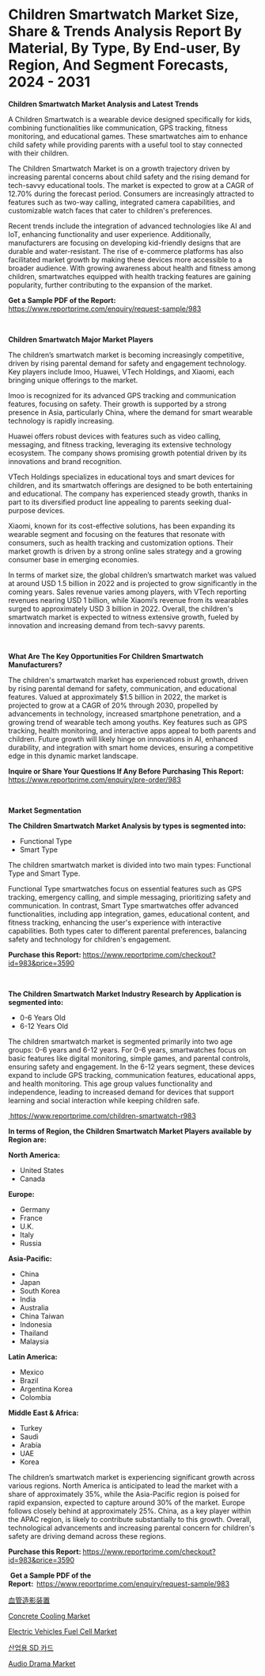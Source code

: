 <p><h1>Children Smartwatch Market Size, Share & Trends Analysis Report By Material, By Type, By End-user, By Region, And Segment Forecasts, 2024 - 2031</h1></p><p><strong>Children Smartwatch Market Analysis and Latest Trends</strong></p>
<p><p>A Children Smartwatch is a wearable device designed specifically for kids, combining functionalities like communication, GPS tracking, fitness monitoring, and educational games. These smartwatches aim to enhance child safety while providing parents with a useful tool to stay connected with their children.</p><p>The Children Smartwatch Market is on a growth trajectory driven by increasing parental concerns about child safety and the rising demand for tech-savvy educational tools. The market is expected to grow at a CAGR of 12.70% during the forecast period. Consumers are increasingly attracted to features such as two-way calling, integrated camera capabilities, and customizable watch faces that cater to children's preferences.</p><p>Recent trends include the integration of advanced technologies like AI and IoT, enhancing functionality and user experience. Additionally, manufacturers are focusing on developing kid-friendly designs that are durable and water-resistant. The rise of e-commerce platforms has also facilitated market growth by making these devices more accessible to a broader audience. With growing awareness about health and fitness among children, smartwatches equipped with health tracking features are gaining popularity, further contributing to the expansion of the market.</p></p>
<p><strong>Get a Sample PDF of the Report:&nbsp;</strong> <a href="https://www.reportprime.com/enquiry/request-sample/983">https://www.reportprime.com/enquiry/request-sample/983</a></p>
<p>&nbsp;</p>
<p><strong>Children Smartwatch Major Market Players</strong></p>
<p><p>The children’s smartwatch market is becoming increasingly competitive, driven by rising parental demand for safety and engagement technology. Key players include Imoo, Huawei, VTech Holdings, and Xiaomi, each bringing unique offerings to the market.</p><p>Imoo is recognized for its advanced GPS tracking and communication features, focusing on safety. Their growth is supported by a strong presence in Asia, particularly China, where the demand for smart wearable technology is rapidly increasing.</p><p>Huawei offers robust devices with features such as video calling, messaging, and fitness tracking, leveraging its extensive technology ecosystem. The company shows promising growth potential driven by its innovations and brand recognition.</p><p>VTech Holdings specializes in educational toys and smart devices for children, and its smartwatch offerings are designed to be both entertaining and educational. The company has experienced steady growth, thanks in part to its diversified product line appealing to parents seeking dual-purpose devices.</p><p>Xiaomi, known for its cost-effective solutions, has been expanding its wearable segment and focusing on the features that resonate with consumers, such as health tracking and customization options. Their market growth is driven by a strong online sales strategy and a growing consumer base in emerging economies.</p><p>In terms of market size, the global children’s smartwatch market was valued at around USD 1.5 billion in 2022 and is projected to grow significantly in the coming years. Sales revenue varies among players, with VTech reporting revenues nearing USD 1 billion, while Xiaomi’s revenue from its wearables surged to approximately USD 3 billion in 2022. Overall, the children's smartwatch market is expected to witness extensive growth, fueled by innovation and increasing demand from tech-savvy parents.</p></p>
<p>&nbsp;</p>
<p><strong>What Are The Key Opportunities For Children Smartwatch Manufacturers?</strong></p>
<p><p>The children's smartwatch market has experienced robust growth, driven by rising parental demand for safety, communication, and educational features. Valued at approximately $1.5 billion in 2022, the market is projected to grow at a CAGR of 20% through 2030, propelled by advancements in technology, increased smartphone penetration, and a growing trend of wearable tech among youths. Key features such as GPS tracking, health monitoring, and interactive apps appeal to both parents and children. Future growth will likely hinge on innovations in AI, enhanced durability, and integration with smart home devices, ensuring a competitive edge in this dynamic market landscape.</p></p>
<p><strong>Inquire or Share Your Questions If Any Before Purchasing This Report:</strong> <a href="https://www.reportprime.com/enquiry/pre-order/983">https://www.reportprime.com/enquiry/pre-order/983</a></p>
<p>&nbsp;</p>
<p><strong>Market Segmentation</strong></p>
<p><strong>The Children Smartwatch Market Analysis by types is segmented into:</strong></p>
<p><ul><li>Functional Type</li><li>Smart Type</li></ul></p>
<p><p>The children smartwatch market is divided into two main types: Functional Type and Smart Type. </p><p>Functional Type smartwatches focus on essential features such as GPS tracking, emergency calling, and simple messaging, prioritizing safety and communication. In contrast, Smart Type smartwatches offer advanced functionalities, including app integration, games, educational content, and fitness tracking, enhancing the user's experience with interactive capabilities. Both types cater to different parental preferences, balancing safety and technology for children's engagement.</p></p>
<p><strong>Purchase this Report:&nbsp;</strong><a href="https://www.reportprime.com/checkout?id=983&price=3590">https://www.reportprime.com/checkout?id=983&price=3590</a></p>
<p>&nbsp;</p>
<p><strong>The Children Smartwatch Market Industry Research by Application is segmented into:</strong></p>
<p><ul><li>0-6 Years Old</li><li>6-12 Years Old</li></ul></p>
<p><p>The children smartwatch market is segmented primarily into two age groups: 0-6 years and 6-12 years. For 0-6 years, smartwatches focus on basic features like digital monitoring, simple games, and parental controls, ensuring safety and engagement. In the 6-12 years segment, these devices expand to include GPS tracking, communication features, educational apps, and health monitoring. This age group values functionality and independence, leading to increased demand for devices that support learning and social interaction while keeping children safe.</p></p>
<p><a href="https://www.reportprime.com/children-smartwatch-r983">&nbsp;https://www.reportprime.com/children-smartwatch-r983</a></p>
<p><strong>In terms of Region, the Children Smartwatch Market Players available by Region are:</strong></p>
<p>
    <p> <strong> North America: </strong>
        <ul>
            <li>United States</li>
            <li>Canada</li>
        </ul>
        </p> 
    <p> <strong> Europe: </strong>
        <ul>
            <li>Germany</li>
            <li>France</li>
            <li>U.K.</li>
            <li>Italy</li>
            <li>Russia</li>
        </ul>
        </p> 
    <p> <strong> Asia-Pacific: </strong>
        <ul>
            <li>China</li>
            <li>Japan</li>
            <li>South Korea</li>
            <li>India</li>
            <li>Australia</li>
            <li>China Taiwan</li>
            <li>Indonesia</li>
            <li>Thailand</li>
            <li>Malaysia</li>
        </ul>
        </p> 
    <p> <strong> Latin America: </strong>
        <ul>
            <li>Mexico</li>
            <li>Brazil</li>
            <li>Argentina Korea</li>
            <li>Colombia</li>
        </ul>
        </p> 
    <p> <strong> Middle East & Africa: </strong>
        <ul>
            <li>Turkey</li>
            <li>Saudi</li>
            <li>Arabia</li>
            <li>UAE</li>
            <li>Korea</li>
        </ul>
    </p>
    </p>
<p><p>The children’s smartwatch market is experiencing significant growth across various regions. North America is anticipated to lead the market with a share of approximately 35%, while the Asia-Pacific region is poised for rapid expansion, expected to capture around 30% of the market. Europe follows closely behind at approximately 25%. China, as a key player within the APAC region, is likely to contribute substantially to this growth. Overall, technological advancements and increasing parental concern for children's safety are driving demand across these regions.</p></p>
<p><strong>Purchase this Report: </strong><a href="https://www.reportprime.com/checkout?id=983&price=3590">https://www.reportprime.com/checkout?id=983&price=3590</a></p>
<p>&nbsp;<strong>Get a Sample PDF of the Report:&nbsp;&nbsp;</strong><a href="https://www.reportprime.com/enquiry/request-sample/983">https://www.reportprime.com/enquiry/request-sample/983</a></p>
<p><strong></strong></p>
<p><p><a href="https://medium.com/@titusboyer1/%E3%82%A2%E3%83%B3%E3%82%AE%E3%82%AA%E3%82%B0%E3%83%A9%E3%83%95%E3%82%A3%E3%83%BC%E8%A3%85%E7%BD%AE%E5%B8%82%E5%A0%B4-2024%E5%B9%B4%E3%81%8B%E3%82%892031%E5%B9%B4%E3%81%BE%E3%81%A7%E3%81%AE%E6%9C%9F%E9%96%93%E3%81%AE%E7%94%A3%E6%A5%AD%E5%8B%95%E5%90%91%E3%81%A8%E4%BA%88%E6%B8%AC-7d0682a7f538">血管造影装置</a></p><p><a href="https://www.linkedin.com/pulse/concrete-cooling-market2024-2031-industry-insights-investment-zarof?trackingId=zBH2HBulQ72ak8vLW5QxQA%3D%3D">Concrete Cooling Market</a></p><p><a href="https://www.linkedin.com/pulse/exploring-electric-vehicles-fuel-cell-market-dynamics-global-faqqe?trackingId=%2B3ejBUcURoOEXip1QGuc4Q%3D%3D">Electric Vehicles Fuel Cell Market</a></p><p><a href="https://medium.com/@terrellmend76/%EC%82%B0%EC%97%85%EC%9A%A9-sd-%EC%B9%B4%EB%93%9C-%EC%8B%9C%EC%9E%A5-%EB%B6%80%EB%AC%B8-%EC%84%B1%EC%9E%A5-2031%EB%85%84%EA%B9%8C%EC%A7%80%EC%9D%98-%EC%8B%9C%EC%9E%A5-%EB%B6%84%EC%84%9D-%EB%B0%8F-%EC%84%B1%EC%9E%A5-%EC%98%88%EC%B8%A1-2effc036b3b5">산업용 SD 카드</a></p><p><a href="https://medium.com/@kaceyrath_40350/global-audio-drama-market-analysis-key-market-trends-and-future-projections-2024-2031-f98480ed1cf9">Audio Drama Market</a></p></p>